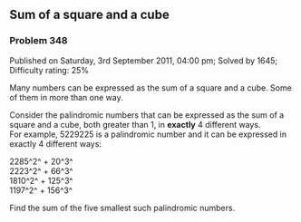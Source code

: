 Sum of a square and a cube
--------------------------

### Problem 348

Published on Saturday, 3rd September 2011, 04:00 pm; Solved by 1645;
Difficulty rating: 25%

Many numbers can be expressed as the sum of a square and a cube. Some of
them in more than one way.

Consider the palindromic numbers that can be expressed as the sum of a
square and a cube, both greater than 1, in **exactly** 4 different
ways.\
 For example, 5229225 is a palindromic number and it can be expressed in
exactly 4 different ways:

2285^2^ + 20^3^\
 2223^2^ + 66^3^\
 1810^2^ + 125^3^\
 1197^2^ + 156^3^

Find the sum of the five smallest such palindromic numbers.
